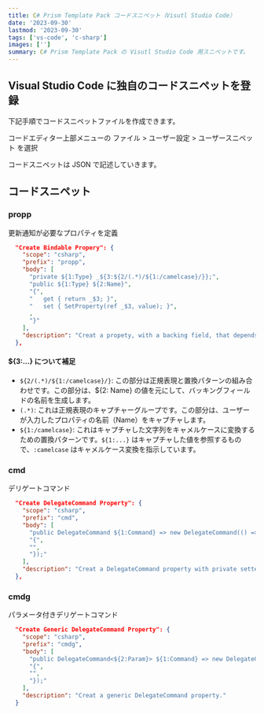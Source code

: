 ```yaml
---
title: C# Prism Template Pack コードスニペット（Visutl Studio Code）
date: '2023-09-30'
lastmod: '2023-09-30'
tags: ['vs-code', 'c-sharp']
images: ['']
summary: C# Prism Template Pack の Visutl Studio Code 用スニペットです。
---
```


## Visual Studio Code に独自のコードスニペットを登録

下記手順でコードスニペットファイルを作成できます。

コードエディター上部メニューの ファイル > ユーザー設定 > ユーザースニペット を選択

コードスニペットは JSON で記述していきます。

## コードスニペット

### propp

更新通知が必要なプロパティを定義

```json
  "Create Bindable Propery": {
    "scope": "csharp",
    "prefix": "propp",
    "body": [
      "private ${1:Type} _${3:${2/(.*)/${1:/camelcase}/}};",
      "public ${1:Type} ${2:Name}",
      "{",
      "   get { return _$3; }",
      "   set { SetProperty(ref _$3, value); }",
      ,
      "}"
    ],
    "description": "Creat a propety, with a backing field, that depends on BindableBase."
  },
```

#### ${3:...} について補足

* `${2/(.*)/${1:/camelcase}/}`: この部分は正規表現と置換パターンの組み合わせです。この部分は、${2: Name} の値を元にして、バッキングフィールドの名前を生成します。
* `(.*)`: これは正規表現のキャプチャーグループです。この部分は、ユーザーが入力したプロパティの名前（Name）をキャプチャします。
* `${1:/camelcase}`: これはキャプチャした文字列をキャメルケースに変換するための置換パターンです。`${1:...}` はキャプチャした値を参照するもので、`:camelcase` はキャメルケース変換を指示しています。

### cmd

デリゲートコマンド

```json
  "Create DelegateCommand Property": {
    "scope": "csharp",
    "prefix": "cmd",
    "body": [
      "public DelegateCommand ${1:Command} => new DelegateCommand(() =>", 
      "{", 
      "", 
      "});"
    ],
    "description": "Creat a DelegateCommand property with private setter."
  },
```

### cmdg

パラメータ付きデリゲートコマンド

```json
  "Create Generic DelegateCommand Property": {
    "scope": "csharp",
    "prefix": "cmdg",
    "body": [
      "public DelegateCommand<${2:Param}> ${1:Command} => new DelegateCommand<${2:Param}>((p) =>",
      "{",
      "",
      "});"
    ],
    "description": "Creat a generic DelegateCommand property."
  }
```
